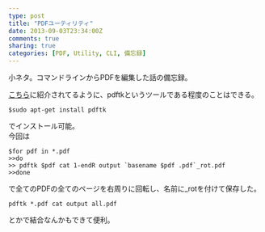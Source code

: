```yaml
---
type: post
title: "PDFユーティリティ"
date: 2013-09-03T23:34:00Z
comments: true
sharing: true
categories: [PDF, Utility, CLI, 備忘録]
---
```

小ネタ。コマンドラインからPDFを編集した話の備忘録。

<!--more-->

[こちら](http://www.seeds-std.co.jp/seedsblog/181.html)に紹介されてるように、pdftkというツールである程度のことはできる。

    $sudo apt-get install pdftk

でインストール可能。  
今回は

    $for pdf in *.pdf
    >>do
    >> pdftk $pdf cat 1-endR output `basename $pdf .pdf`_rot.pdf
    >>done

で全てのPDFの全てのページを右周りに回転し、名前に\_rotを付けて保存した。

    pdftk *.pdf cat output all.pdf

とかで結合なんかもできて便利。


